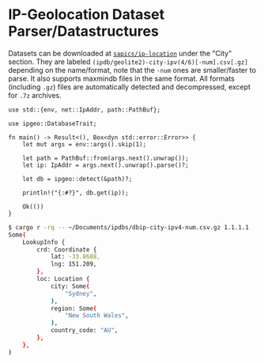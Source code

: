 # IP-Geolocation Dataset Parser/Datastructures

Datasets can be downloaded at [`sapics/ip-location`](https://github.com/sapics/ip-location-db?tab=readme-ov-file#city) under the "City" section.
They are labeled `(ipdb/geolite2)-city-ipv(4/6)[-num].csv[.gz]` depending on the name/format, note that the `-num` ones are smaller/faster to parse. It also supports maxmindb files in the same format.
All formats (including `.gz`) files are automatically detected and decompressed, except for `.7z` archives.

```rust,no_run
use std::{env, net::IpAddr, path::PathBuf};

use ipgeo::DatabaseTrait;

fn main() -> Result<(), Box<dyn std::error::Error>> {
    let mut args = env::args().skip(1);

    let path = PathBuf::from(args.next().unwrap());
    let ip: IpAddr = args.next().unwrap().parse()?;

    let db = ipgeo::detect(&path)?;

    println!("{:#?}", db.get(ip));

    Ok(())
}
```

```sh
$ cargo r -rq -- ~/Documents/ipdbs/dbip-city-ipv4-num.csv.gz 1.1.1.1
Some(
    LookupInfo {
        crd: Coordinate {
            lat: -33.8688,
            lng: 151.209,
        },
        loc: Location {
            city: Some(
                "Sydney",
            ),
            region: Some(
                "New South Wales",
            ),
            country_code: "AU",
        },
    },
)
```
